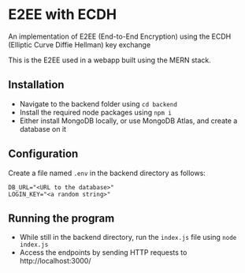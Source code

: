 # E2EE with ECDH
An implementation of E2EE (End-to-End Encryption) using the ECDH (Elliptic Curve Diffie Hellman) key exchange
 
This is the E2EE used in a webapp built using the MERN stack.

## Installation
- Navigate to the backend folder using `cd backend`
- Install the required node packages using `npm i`  
- Either install MongoDB locally, or use MongoDB Atlas, and create a database on it  

## Configuration
Create a file named `.env` in the backend directory as follows:
```
DB_URL="<URL to the database>"
LOGIN_KEY="<a random string>"
```

## Running the program
- While still in the backend directory, run the `index.js` file using `node index.js`  
- Access the endpoints by sending HTTP requests to http://localhost:3000/